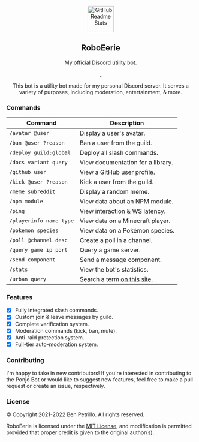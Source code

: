 <p align="center">
    <img width="70px" src="https://raw.githubusercontent.com/Eerie6560/Archives/main/images/icons/RoboEerie.png" align="center" alt="GitHub Readme Stats" />
    <h2 align="center">RoboEerie</h2>
</p>

<p align="center">
    My official Discord utility bot.
</p>

<p align="center">
    <a href="https://ponjo.club/discord">
      <img src="https://img.shields.io/badge/Discord-Join%20for%20support!-blue?style=for-the-badge&logo=discord&logoColor=white" alt=""/>
    </a>
    <a href="https://eerie.codes">
      <img src="https://img.shields.io/badge/Supports%20-Node.js%20v16.0+-gray.svg?colorA=61c265&colorB=4CAF50&style=for-the-badge&logo=node.js&logoColor=white" alt=""/>
    </a>
</p>

<p align="center">
    This bot is a utility bot made for my personal Discord server. It serves a variety of purposes,
    including moderation, entertainment, & more.
</p>

### Commands

| Command | Description |
| ----------- | ----------- |
| `/avatar @user` | Display a user's avatar. |
| `/ban @user ?reason`  | Ban a user from the guild. |
| `/deploy guild:global` | Deploy all slash commands. |
| `/docs variant query` | View documentation for a library. |
| `/github user` | View a GitHub user profile. |
| `/kick @user ?reason` | Kick a user from the guild. |
| `/meme subreddit` | Display a random meme. |
| `/npm module` | View data about an NPM module. |
| `/ping` | View interaction & WS latency. |
| `/playerinfo name type` | View data on a Minecraft player. |
| `/pokemon species` | View data on a Pokémon species. |
| `/poll @channel desc` | Create a poll in a channel. |
| `/query game ip port` | Query a game server. |
| `/send component` | Send a message component. |
| `/stats` | View the bot's statistics. |
| `/urban query` | Search a term [on this site](https://urbandictionary.com).

### Features
 
- [x] Fully integrated slash commands.
- [x] Custom join & leave messages by guild.
- [x] Complete verification system.
- [x] Moderation commands (kick, ban, mute). 
- [x] Anti-raid protection system.
- [x] Full-tier auto-moderation system.

### Contributing
I'm happy to take in new contributors! If you're interested in contributing to the Ponjo Bot or would like to suggest new features, feel free to make a pull request or create an issue, respectively.

### License

© Copyright 2021-2022 Ben Petrillo. All rights reserved.
 
RoboEerie is licensed under the [MIT License](https://www.mit.edu/~amini/LICENSE.md), and modification is permitted provided that proper credit is given to the original author(s).